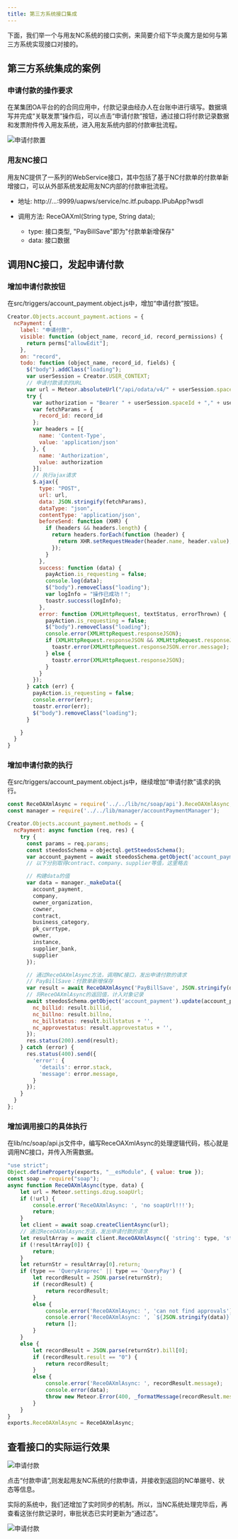 ```yaml
---
title: 第三方系统接口集成
---
```


下面，我们举一个与用友NC系统的接口实例，来简要介绍下华炎魔方是如何与第三方系统实现接口对接的。

## 第三方系统集成的案例

### 申请付款的操作要求

在某集团OA平台的的合同应用中，付款记录由经办人在台账中进行填写。数据填写并完成“关联发票”操作后，可以点击“申请付款”按钮，通过接口将付款记录数据和发票附件传入用友系统，进入用友系统内部的付款审批流程。

![申请付款置](/assets/paybill_async.png)

### 用友NC接口

用友NC提供了一系列的WebService接口，其中包括了基于NC付款单的付款单新增接口，可以从外部系统发起用友NC内部的付款审批流程。

 - 地址: http://*.*.*.*:9999/uapws/service/nc.itf.pubapp.IPubApp?wsdl

 - 调用方法: ReceOAXml(String type, String data);

    - type: 接口类型, "PayBillSave"即为"付款单新增保存"
    - data: 接口数据 

## 调用NC接口，发起申请付款

### 增加申请付款按钮

在src/triggers/account_payment.object.js中，增加“申请付款”按钮。

``` javascript
Creator.Objects.account_payment.actions = {
  ncPayment: {
    label: "申请付款",
    visible: function (object_name, record_id, record_permissions) {
      return perms["allowEdit"];
    },
    on: "record",
    todo: function (object_name, record_id, fields) {
      $("body").addClass("loading");
      var userSession = Creator.USER_CONTEXT;
      // 申请付款请求的URL
      var url = Meteor.absoluteUrl("/api/odata/v4/" + userSession.spaceId + "/account_payment/" + record_id + "/ncPayment");
      try {
        var authorization = "Bearer " + userSession.spaceId + "," + userSession.user.authToken;
        var fetchParams = {
          record_id: record_id
        };
        var headers = [{
          name: 'Content-Type',
          value: 'application/json'
        }, {
          name: 'Authorization',
          value: authorization
        }];
        // 执行ajax请求
        $.ajax({
          type: "POST",
          url: url,
          data: JSON.stringify(fetchParams),
          dataType: "json",
          contentType: 'application/json',
          beforeSend: function (XHR) {
            if (headers && headers.length) {
              return headers.forEach(function (header) {
                return XHR.setRequestHeader(header.name, header.value);
              });
            }
          },
          success: function (data) {
            payAction.is_requesting = false;
            console.log(data);
            $("body").removeClass("loading");
            var logInfo = "操作已成功！";
            toastr.success(logInfo);
          },
          error: function (XMLHttpRequest, textStatus, errorThrown) {
            payAction.is_requesting = false;
            $("body").removeClass("loading");
            console.error(XMLHttpRequest.responseJSON);
            if (XMLHttpRequest.responseJSON && XMLHttpRequest.responseJSON.error) {
              toastr.error(XMLHttpRequest.responseJSON.error.message);
            } else {
              toastr.error(XMLHttpRequest.responseJSON);
            }
          }
        });
      } catch (err) {
        payAction.is_requesting = false;
        console.error(err);
        toastr.error(err);
        $("body").removeClass("loading");
      }

    }
  }
}
```

### 增加申请付款的执行

在src/triggers/account_payment.object.js中，继续增加“申请付款”请求的执行。

```javascript
const ReceOAXmlAsync = require('../../lib/nc/soap/api').ReceOAXmlAsync;
const manager = require('../../lib/manager/accountPaymentManager');

Creator.Objects.account_payment.methods = {
  ncPayment: async function (req, res) {
    try {
      const params = req.params;
      const steedosSchema = objectql.getSteedosSchema();
      var account_payment = await steedosSchema.getObject('account_payment').findOne(params._id);
      // 以下分别取得contract、company、supplier等值，这里略去

      // 构建data的值
      var data = manager._makeData({
        account_payment,
        company,
        owner_organization,
        cowner,
        contract,
        business_category,
        pk_currtype,
        owner,
        instance,
        supplier_bank,
        supplier
      });

      // 通过ReceOAXmlAsync方法，调用NC接口，发出申请付款的请求
      // PayBillSave：付款单新增保存
      var result = await ReceOAXmlAsync('PayBillSave', JSON.stringify(data));
      // 将ReceOAXmlAsync的返回值，计入对象记录
      await steedosSchema.getObject('account_payment').update(account_payment._id, {
        nc_billid: result.billid,
        nc_billno: result.billno,
        nc_billstatus: result.billstatus + '',
        nc_approvestatus: result.approvestatus + '',
      });
      res.status(200).send(result);
    } catch (error) {
      res.status(400).send({
        'error': {
          'details': error.stack,
          'message': error.message,
        }
      });
    }
  }
};
```

### 增加调用接口的具体执行

在lib/nc/soap/api.js文件中，编写ReceOAXmlAsync的处理逻辑代码，核心就是调用NC接口，并传入所需数据。

```javascript
"use strict";
Object.defineProperty(exports, "__esModule", { value: true });
const soap = require("soap");
async function ReceOAXmlAsync(type, data) {
    let url = Meteor.settings.dzug.soapUrl;
    if (!url) {
        console.error('ReceOAXmlAsync: ', 'no soapUrl!!!');
        return;
    }
    let client = await soap.createClientAsync(url);
    // 通过ReceOAXmlAsync方法，发出申请付款的请求
    let resultArray = await client.ReceOAXmlAsync({ 'string': type, 'string1': data });
    if (!resultArray[0]) {
        return;
    }
    let returnStr = resultArray[0].return;
    if (type == 'QueryAraprec' || type == 'QueryPay') {
        let recordResult = JSON.parse(returnStr);
        if (recordResult) {
            return recordResult;
        }
        else {
            console.error('ReceOAXmlAsync: ', 'can not find approvals');
            console.error('ReceOAXmlAsync: ', `${JSON.stringify(data)}`);
            return [];
        }
    }
    else {
        let recordResult = JSON.parse(returnStr).bill[0];
        if (recordResult.result == "0") {
            return recordResult;
        }
        else {
            console.error('ReceOAXmlAsync: ', recordResult.message);
            console.error(data);
            throw new Meteor.Error(400, _formatMessage(recordResult.message));
        }
    }
}
exports.ReceOAXmlAsync = ReceOAXmlAsync;
```

## 查看接口的实际运行效果

![申请付款](/assets/account_payment.png)

点击“付款申请”,则发起用友NC系统的付款申请，并接收到返回的NC单据号、状态等信息。

实际的系统中，我们还增加了实时同步的机制。所以，当NC系统处理完毕后，再查看这张付款记录时，审批状态已实时更新为“通过态”。

![申请付款](/assets/account_payment2.png)



